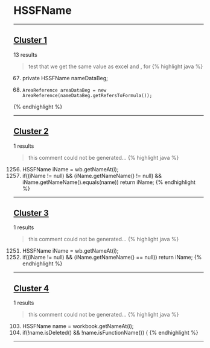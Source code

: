 # HSSFName

***

## [Cluster 1](./1)
13 results
> test that we get the same value as excel and , for 
{% highlight java %}
67. private HSSFName nameDataBeg;
1633.     AreaReference areaDataBeg = new AreaReference(nameDataBeg.getRefersToFormula());
{% endhighlight %}

***

## [Cluster 2](./2)
1 results
> this comment could not be generated...
{% highlight java %}
1256. HSSFName iName = wb.getNameAt(i);
1257. if((iName != null) && (iName.getNameName() != null) && iName.getNameName().equals(name)) return iName;
{% endhighlight %}

***

## [Cluster 3](./3)
1 results
> this comment could not be generated...
{% highlight java %}
1251. HSSFName iName = wb.getNameAt(i);
1252. if((iName != null) && (iName.getNameName() == null)) return iName;
{% endhighlight %}

***

## [Cluster 4](./4)
1 results
> this comment could not be generated...
{% highlight java %}
103. HSSFName name = workbook.getNameAt(i);
104. if(!name.isDeleted() && !name.isFunctionName()) {
{% endhighlight %}

***

